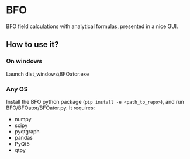 # BFO

BFO field calculations with analytical formulas, presented in a nice GUI.

## How to use it?
### On windows
Launch dist_windows\BFOator.exe
### Any OS
Install the BFO python package (`pip install -e <path_to_repo>`), and run BFO/BFOator/BFOator.py.
It requires:
* numpy
* scipy
* pyqtgraph
* pandas
* PyQt5
* qtpy
